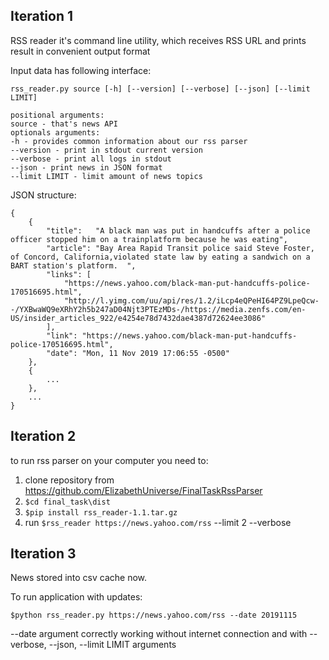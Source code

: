 ## Iteration 1
RSS reader it's command line utility, which receives RSS URL and prints result in convenient output format

Input data has following interface:

`rss_reader.py source [-h] [--version] [--verbose] [--json] [--limit LIMIT]`
````
positional arguments:
source - that's news API
optionals arguments:
-h - provides common information about our rss parser
--version - print in stdout current version
--verbose - print all logs in stdout
--json - print news in JSON format
--limit LIMIT - limit amount of news topics
````
JSON structure:
```
{
	{
		"title":   "A black man was put in handcuffs after a police officer stopped him on a trainplatform because he was eating",
		"article": "Bay Area Rapid Transit police said Steve Foster, of Concord, California,violated state law by eating a sandwich on a BART station's platform.  ",
		"links": [
			"https://news.yahoo.com/black-man-put-handcuffs-police-170516695.html",
			"http://l.yimg.com/uu/api/res/1.2/iLcp4eQPeHI64PZ9LpeQcw--/YXBwaWQ9eXRhY2h5b247aD04Njt3PTEzMDs-/https://media.zenfs.com/en-US/insider_articles_922/e4254e78d7432dae4387d72624ee3086"
		],
		"link": "https://news.yahoo.com/black-man-put-handcuffs-police-170516695.html",
		"date": "Mon, 11 Nov 2019 17:06:55 -0500"
	},
	{
		...
	},
	...
}
```

## Iteration 2
to run rss parser on your computer you need to:
1) clone repository from https://github.com/ElizabethUniverse/FinalTaskRssParser
2) `$cd final_task\dist`
3) `$pip install rss_reader-1.1.tar.gz`
4) run `$rss_reader https://news.yahoo.com/rss` --limit 2 --verbose

## Iteration 3
News stored into csv cache now.

To run application with updates:

`$python rss_reader.py https://news.yahoo.com/rss --date 20191115`

--date argument correctly working without internet connection and with --verbose, --json, --limit LIMIT arguments